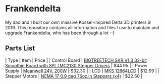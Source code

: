 # Frankendelta
My dad and I built our own massive Kossel-inspired Delta 3D printers in 2019. This repository contains all information and files I use to maintain and upgrade Frankendelta, who has been through a lot :-)

## Parts List
| Type | Item | Price |
| Control Board | [BIGTREETECH SKR V1.3 32-bit Smoothie Board with SPI TMC2130 Stepper Drivers](https://www.biqu.equipment/products/pre-sale-bigtreetech-skr-v1-3-smoothieboard-32-bit-open-source-arm-cpu-motherboard-support-uart-model-2004lcd-3d-printer-parts?variant=29477907005538) | $44.95 |
| Power Supply | [Meanwell 24V, 200W](https://www.aliexpress.com/item/32855960682.html?spm=2114.search0104.3.1.3b9d77148eP91b&ws_ab_test=searchweb0_0,searchweb201602_9_10065_10130_10068_10890_10547_319_10546_317_10548_10545_10696_453_10084_454_10083_10618_10307_537_536_10059_10884_10887_321_322_10103,searchweb201603_35,ppcSwitch_0&algo_expid=8e751027-f404-431d-9236-467e57eb0355-0&algo_pvid=8e751027-f404-431d-9236-467e57eb0355&transAbTest=ae803_3) | $32.30 |
| LCD | [MKS 12864LCD](https://www.amazon.com/HiLetgo-Printer-Controller-Display-Arduino/dp/B07X378P8X/ref=sr_1_3?dchild=1&keywords=12864+lcd&qid=1607969844&s=industrial&sr=1-3) | $12.99 |
| Stepper Motors | [NEMA 17 0.9 deg 76oz.in Steppers (x4)](https://www.seemecnc.com/collections/parts-accessories/products/nema-17-stepper-motor-1-8-degree-76oz-in-2a-5mm-shaft-w-flat) | $22.50 |

